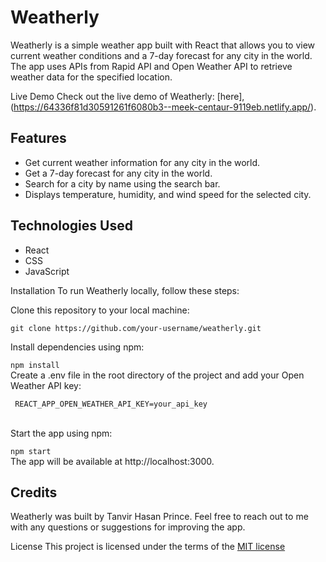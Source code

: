 # Weatherly
Weatherly is a simple weather app built with React that allows you to view current weather conditions and a 7-day forecast for any city in the world. The app uses APIs from Rapid API and Open Weather API to retrieve weather data for the specified location.

Live Demo
Check out the live demo of Weatherly: [here],(https://64336f81d30591261f6080b3--meek-centaur-9119eb.netlify.app/).

## Features
- Get current weather information for any city in the world.
- Get a 7-day forecast for any city in the world.
- Search for a city by name using the search bar.
- Displays temperature, humidity, and wind speed for the selected city.

## Technologies Used
- React
- CSS
- JavaScript

Installation
To run Weatherly locally, follow these steps:

Clone this repository to your local machine:

``` git clone https://github.com/your-username/weatherly.git ``` 

Install dependencies using npm:

``` npm install ``` 
<br>
Create a .env file in the root directory of the project and add your Open Weather API key:

``` REACT_APP_OPEN_WEATHER_API_KEY=your_api_key``` 

<br>
Start the app using npm:

``` npm start ``` 
<br>
The app will be available at http://localhost:3000.

## Credits
Weatherly was built by Tanvir Hasan Prince. Feel free to reach out to me with any questions or suggestions for improving the app.

License
This project is licensed under the terms of the [MIT license](https://opensource.org/licenses/MIT "MIT License")